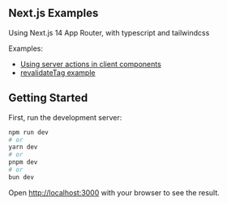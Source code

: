 ## Next.js Examples

Using Next.js 14 App Router, with typescript and tailwindcss

Examples:
- [Using server actions in client components](src/app/examples/server-actions)
- [revalidateTag example](src/app/examples/revalidateTag)

## Getting Started

First, run the development server:

```bash
npm run dev
# or
yarn dev
# or
pnpm dev
# or
bun dev
```

Open [http://localhost:3000](http://localhost:3000) with your browser to see the result.
